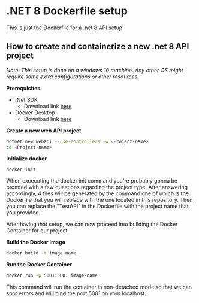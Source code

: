 # .NET 8 Dockerfile setup
This is just the Dockerfile for a .net 8 API setup

## How to create and containerize a new .net 8 API project
*Note: This setup is done on a windows 10 machine. Any other OS might require some extra configurations or other resources.*

**Prerequisites**

* .Net SDK 
    - Download link [here](https://dotnet.microsoft.com/en-us/download)
* Docker Desktop 
    - Download link [here](https://www.docker.com/get-started/)


**Create a new web API project**

```bash
dotnet new webapi --use-controllers -o <Project-name>
cd <Project-name>
```

**Initialize docker**

```bash
docker init
```

When excecuting the docker init command you're probably gonna be promted with a few questions regarding the project type. After answering accordingly, 4 files will be generated by the command one of which is the Dockerfile that you will replace with the one located in this repository. Then you can replace the "TestAPI" in the Dockerfile with the project name that you provided.

After having that setup, we can now proceed into building the Docker Container for our project.

**Build the Docker Image**

```bash
docker build -t image-name .
```

**Run the Docker Container**

```bash
docker run -p 5001:5001 image-name
```

This command will run the container in non-detached mode so that we can spot errors and will bind the port 5001 on your localhost. 
